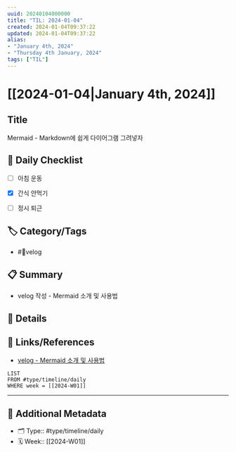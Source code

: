 ```yaml
---
uuid: 20240104000000
title: "TIL: 2024-01-04"
created: 2024-01-04T09:37:22
updated: 2024-01-04T09:37:22
alias: 
- "January 4th, 2024"
- "Thursday 4th January, 2024"
tags: ["TIL"]
---
```

# [[2024-01-04|January 4th, 2024]]


## Title
Mermaid - Markdown에 쉽게 다이어그램 그려넣자


## 🎯 Daily Checklist

- [ ] 아침 운동
- [x] 간식 안먹기
- [ ] 정시 퇴근


## 🏷️ Category/Tags
- #velog


## 📋 Summary
- velog 작성 - Mermaid 소개 및 사용법


## 📝 Details

## 🔗 Links/References
- [velog - Mermaid 소개 및 사용법](https://velog.io/@taez224/Mermaid-Markdown%EC%97%90-%EC%89%BD%EA%B2%8C-%EB%8B%A4%EC%9D%B4%EC%96%B4%EA%B7%B8%EB%9E%A8-%EA%B7%B8%EB%A0%A4%EB%84%A3%EC%9E%90)


```dataview
LIST
FROM #type/timeline/daily
WHERE week = [[2024-W01]]
```

---

## 📇 Additional Metadata
- 🗂 Type:: #type/timeline/daily 
- 🗓️ Week:: [[2024-W01]]
